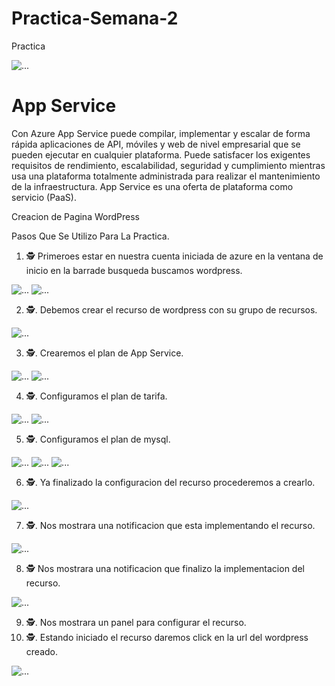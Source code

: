 # Practica-Semana-2
Practica

<img src="https://www.educadictos.com/wp-content/uploads/2018/08/Sin-t%C3%ADtulo-1.jpg" class="card-img-top" alt="...">

<h1> App Service </h1>

Con Azure App Service puede compilar, implementar y escalar de forma rápida aplicaciones de API, móviles y web de nivel empresarial que se pueden ejecutar en cualquier plataforma. Puede satisfacer los exigentes requisitos de rendimiento, escalabilidad, seguridad y cumplimiento mientras usa una plataforma totalmente administrada para realizar el mantenimiento de la infraestructura. App Service es una oferta de plataforma como servicio (PaaS).

Creacion de Pagina WordPress

Pasos Que Se Utilizo Para La Practica.


1. 🕵️  Primeroes estar en nuestra cuenta iniciada de azure en la ventana de inicio en la barrade busqueda buscamos wordpress.


<img src="images/cap1.png" class="card-img-top" alt="...">


<img src="images/cap2.png" class="card-img-top" alt="...">

2. 🕵️. Debemos crear el recurso de wordpress con su grupo de recursos.


<img src="images/cap3.png" class="card-img-top" alt="...">

3. 🕵️. Crearemos el plan de App Service.

<img src="images/cap4.png" class="card-img-top" alt="...">


<img src="images/cap5.png" class="card-img-top" alt="...">

4. 🕵️.  Configuramos el plan de tarifa.


<img src="images/cap6.png" class="card-img-top" alt="...">


<img src="images/cap7.png" class="card-img-top" alt="...">

5. 🕵️. Configuramos el plan de mysql.

<img src="images/cap8.png" class="card-img-top" alt="...">

<img src="images/cap9.png" class="card-img-top" alt="...">

<img src="images/cap10.png" class="card-img-top" alt="...">

6. 🕵️. Ya finalizado la configuracion del recurso procederemos a crearlo.


<img src="images/cap11.png" class="card-img-top" alt="...">

7. 🕵️. Nos mostrara una notificacion que esta implementando el recurso.

<img src="images/cap12.png" class="card-img-top" alt="...">

8. 🕵️  Nos mostrara una notificacion que finalizo la implementacion del recurso.

<img src="images/cap13.png" class="card-img-top" alt="...">

9.   🕵️. Nos mostrara un panel para configurar el recurso.
10.  🕵️. Estando iniciado el recurso daremos click en la url del wordpress creado.

<img src="images/cap14.png" class="card-img-top" alt="...">
